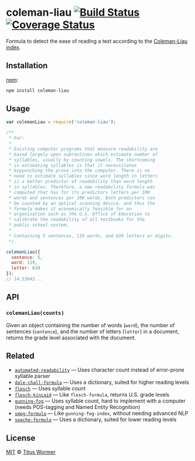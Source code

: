 # coleman-liau [![Build Status][travis-badge]][travis] [![Coverage Status][codecov-badge]][codecov]

Formula to detect the ease of reading a text according to the
[Coleman-Liau index][formula].

## Installation

[npm][]:

```bash
npm install coleman-liau
```

## Usage

```js
var colemanLiau = require('coleman-liau');

/**
 * For:
 *
 * Existing computer programs that measure readability are
 * based largely upon subroutines which estimate number of
 * syllables, usually by counting vowels. The shortcoming
 * in estimating syllables is that it necessitates
 * keypunching the prose into the computer. There is no
 * need to estimate syllables since word length in letters
 * is a better predictor of readability than word length
 * in syllables. Therefore, a new readability formula was
 * computed that has for its predictors letters per 100
 * words and sentences per 100 words. Both predictors can
 * be counted by an optical scanning device, and thus the
 * formula makes it economically feasible for an
 * organization such as the U.S. Office of Education to
 * calibrate the readability of all textbooks for the
 * public school system.
 *
 * Containing 5 sentences, 119 words, and 639 letters or digits.
 */

colemanLiau({
  sentence: 5,
  word: 119,
  letter: 639
});
// 14.53042...
```

## API

### `colemanLiau(counts)`

Given an object containing the number of words (`word`), the number
of sentences (`sentence`), and the number of letters  (`letter`) in
a document, returns the grade level associated with the document.

## Related

*   [`automated-readability`](https://github.com/wooorm/automated-readability)
    — Uses character count instead of error-prone syllable parser
*   [`dale-chall-formula`](https://github.com/wooorm/dale-chall-formula)
    — Uses a dictionary, suited for higher reading levels
*   [`flesch`](https://github.com/wooorm/flesch)
    — Uses syllable count
*   [`flesch-kincaid`](https://github.com/wooorm/flesch-kincaid)
    — Like `flesch-formula`, returns U.S. grade levels
*   [`gunning-fog`](https://github.com/wooorm/gunning-fog)
    — Uses syllable count, hard to implement with a computer (needs
    POS-tagging and Named Entity Recognition)
*   [`smog-formula`](https://github.com/wooorm/smog-formula)
    — Like `gunning-fog-index`, without needing advanced NLP
*   [`spache-formula`](https://github.com/wooorm/spache-formula)
    — Uses a dictionary, suited for lower reading levels

## License

[MIT][license] © [Titus Wormer][author]

<!-- Definitions -->

[travis-badge]: https://img.shields.io/travis/wooorm/coleman-liau.svg

[travis]: https://travis-ci.org/wooorm/coleman-liau

[codecov-badge]: https://img.shields.io/codecov/c/github/wooorm/coleman-liau.svg

[codecov]: https://codecov.io/github/wooorm/coleman-liau

[npm]: https://docs.npmjs.com/cli/install

[license]: LICENSE

[author]: http://wooorm.com

[formula]: http://en.wikipedia.org/wiki/Coleman–Liau_index
